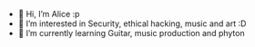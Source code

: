 - 👋 Hi, I’m Alice :p
- 👀 I’m interested in Security, ethical hacking, music and art :D
- 🌱 I’m currently learning Guitar, music production and phyton
<!---
LicinhaUwU/LicinhaUwU is a ✨ special ✨ repository because its `README.md` (this file) appears on your GitHub profile.
You can click the Preview link to take a look at your changes.
--->
